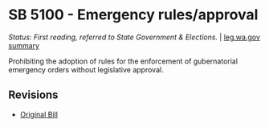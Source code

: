 # SB 5100 - Emergency rules/approval
*Status: First reading, referred to State Government & Elections.* | [leg.wa.gov summary](https://app.leg.wa.gov/billsummary?BillNumber=5100&Year=2021)

Prohibiting the adoption of rules for the enforcement of gubernatorial emergency orders without legislative approval.

## Revisions
* [Original Bill](1/)